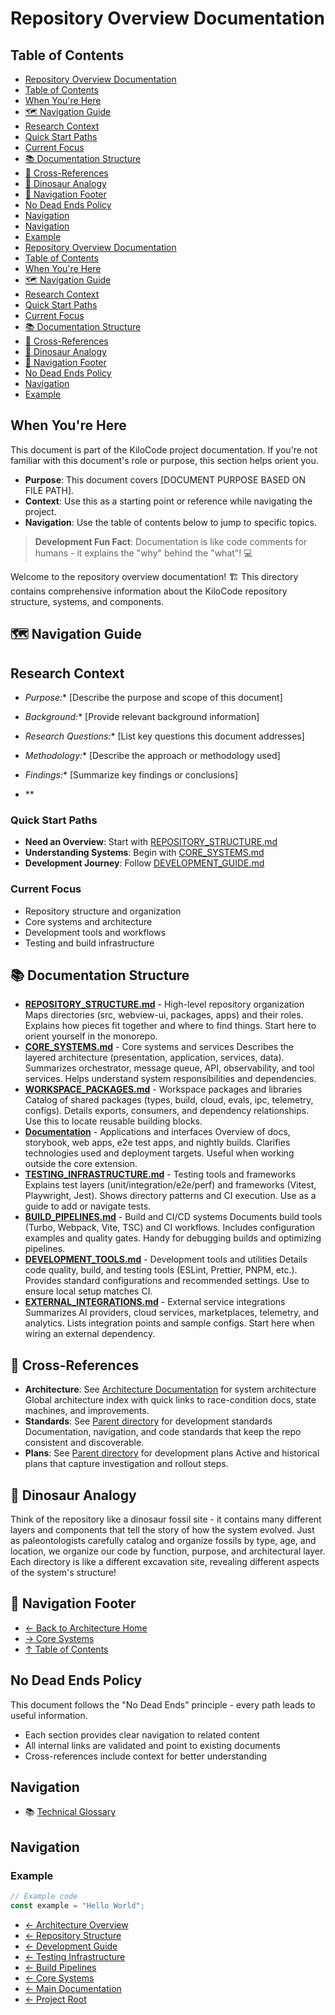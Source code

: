 # Repository Overview Documentation

## Table of Contents
- [Repository Overview Documentation](#repository-overview-documentation)
- [Table of Contents](#table-of-contents)
- [When You're Here](#when-youre-here)
- [🗺️ Navigation Guide](#️-navigation-guide)
- [Research Context](#research-context)
- [Quick Start Paths](#quick-start-paths)
- [Current Focus](#current-focus)
- [📚 Documentation Structure](#-documentation-structure)
- [🔗 Cross-References](#-cross-references)
- [🦕 Dinosaur Analogy](#-dinosaur-analogy)
- [🧭 Navigation Footer](#-navigation-footer)
- [No Dead Ends Policy](#no-dead-ends-policy)
- [Navigation](#navigation)
- [Navigation](#navigation)
- [Example](#example)
- [Repository Overview Documentation](#repository-overview-documentation)
- [Table of Contents](#table-of-contents)
- [When You're Here](#when-youre-here)
- [🗺️ Navigation Guide](#️-navigation-guide)
- [Research Context](#research-context)
- [Quick Start Paths](#quick-start-paths)
- [Current Focus](#current-focus)
- [📚 Documentation Structure](#-documentation-structure)
- [🔗 Cross-References](#-cross-references)
- [🦕 Dinosaur Analogy](#-dinosaur-analogy)
- [🧭 Navigation Footer](#-navigation-footer)
- [No Dead Ends Policy](#no-dead-ends-policy)
- [Navigation](#navigation)
- [Example](#example)

## When You're Here

This document is part of the KiloCode project documentation. If you're not familiar with this
document's role or purpose, this section helps orient you.

- **Purpose**: This document covers \[DOCUMENT PURPOSE BASED ON FILE PATH].
- **Context**: Use this as a starting point or reference while navigating the project.
- **Navigation**: Use the table of contents below to jump to specific topics.

> **Development Fun Fact**: Documentation is like code comments for humans - it explains the "why"
> behind the "what"! 💻

Welcome to the repository overview documentation! 🏗️ This directory contains comprehensive
information about the KiloCode repository structure, systems, and components.

## 🗺️ Navigation Guide

## Research Context

- *Purpose:*\* \[Describe the purpose and scope of this document]

- *Background:*\* \[Provide relevant background information]

- *Research Questions:*\* \[List key questions this document addresses]

- *Methodology:*\* \[Describe the approach or methodology used]

- *Findings:*\* \[Summarize key findings or conclusions]
- \*\*

### Quick Start Paths

- **Need an Overview**: Start with [REPOSITORY\_STRUCTURE.md](REPOSITORY_STRUCTURE.md)
- **Understanding Systems**: Begin with [CORE\_SYSTEMS.md](CORE_SYSTEMS.md)
- **Development Journey**: Follow [DEVELOPMENT\_GUIDE.md](DEVELOPMENT_GUIDE.md)

### Current Focus
- Repository structure and organization
- Core systems and architecture
- Development tools and workflows
- Testing and build infrastructure

## 📚 Documentation Structure

- **[REPOSITORY\_STRUCTURE.md](REPOSITORY_STRUCTURE.md)** - High-level repository organization Maps
  directories (src, webview-ui, packages, apps) and their roles. Explains how pieces fit together
  and where to find things. Start here to orient yourself in the monorepo.
- **[CORE\_SYSTEMS.md](CORE_SYSTEMS.md)** - Core systems and services Describes the layered
  architecture (presentation, application, services, data). Summarizes orchestrator, message queue,
  API, observability, and tool services. Helps understand system responsibilities and dependencies.
- **[WORKSPACE\_PACKAGES.md](WORKSPACE_PACKAGES.md)** - Workspace packages and libraries Catalog of
  shared packages (types, build, cloud, evals, ipc, telemetry, configs). Details exports, consumers,
  and dependency relationships. Use this to locate reusable building blocks.
- **[Documentation](APPLICATIONS.md)** - Applications and interfaces Overview of docs, storybook,
  web apps, e2e test apps, and nightly builds. Clarifies technologies used and deployment targets.
  Useful when working outside the core extension.
- **[TESTING\_INFRASTRUCTURE.md](TESTING_INFRASTRUCTURE.md)** - Testing tools and frameworks
  Explains
  test layers (unit/integration/e2e/perf) and frameworks (Vitest, Playwright, Jest). Shows directory
  patterns and CI execution. Use as a guide to add or navigate tests.
- **[BUILD\_PIPELINES.md](BUILD_PIPELINES.md)** - Build and CI/CD systems Documents build tools
  (Turbo, Webpack, Vite, TSC) and CI workflows. Includes configuration examples and quality gates.
  Handy for debugging builds and optimizing pipelines.
- **[DEVELOPMENT\_TOOLS.md](DEVELOPMENT_TOOLS.md)** - Development tools and utilities Details code
  quality, build, and testing tools (ESLint, Prettier, PNPM, etc.). Provides standard configurations
  and recommended settings. Use to ensure local setup matches CI.
- **[EXTERNAL\_INTEGRATIONS.md](EXTERNAL_INTEGRATIONS.md)** - External service integrations
  Summarizes AI providers, cloud services, marketplaces, telemetry, and analytics. Lists integration
  points and sample configs. Start here when wiring an external dependency.

## 🔗 Cross-References

- **Architecture**: See [Architecture Documentation](../README.md) for system architecture Global
  architecture
  index with quick links to race-condition docs, state machines, and improvements.
- **Standards**: See [Parent directory](../../standards/) for development standards Documentation,
  navigation, and code standards that keep the repo consistent and discoverable.
- **Plans**: See [Parent directory](../../../plans/) for development plans Active and historical
  plans that capture investigation and rollout steps.

## 🦕 Dinosaur Analogy

Think of the repository like a dinosaur fossil site - it contains many different layers and
components that tell the story of how the system evolved. Just as paleontologists carefully catalog
and organize fossils by type, age, and location, we organize our code by function, purpose, and
architectural layer. Each directory is like a different excavation site, revealing different aspects
of the system's structure!

## 🧭 Navigation Footer
- [← Back to Architecture Home](../README.md)
- [→ Core Systems](CORE_SYSTEMS.md)
- [↑ Table of Contents](../README.md)

## No Dead Ends Policy

This document follows the "No Dead Ends" principle - every path leads to useful information.
- Each section provides clear navigation to related content
- All internal links are validated and point to existing documents
- Cross-references include context for better understanding

## Navigation
- 📚 [Technical Glossary](../GLOSSARY.md)

## Navigation

### Example

```javascript
// Example code
const example = "Hello World";
```
- [← Architecture Overview](../README.md)
- [← Repository Structure](README.md)
- [← Development Guide](DEVELOPMENT_GUIDE.md)
- [← Testing Infrastructure](TESTING_INFRASTRUCTURE.md)
- [← Build Pipelines](BUILD_PIPELINES.md)
- [← Core Systems](CORE_SYSTEMS.md)
- [← Main Documentation](../README.md)
- [← Project Root](../README.md)
